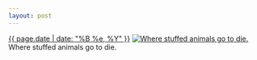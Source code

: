 ```yaml
---
layout: post
---
```


<p>
  <time><a href="/99">{{ page.date | date: "%B %e, %Y" }}</a></time>
  <a href="/99"><img src="{{ site.assets_url }}/99-640.jpg" srcset="{{ site.assets_url }}/99-1280.jpg 1280w, {{ site.assets_url }}/99-960.jpg 960w, {{ site.assets_url }}/99-640.jpg 640w, {{ site.assets_url }}/99-320.jpg 320w" sizes="(min-width: 700px) 50vw, calc(100vw - 2rem)" alt="Where stuffed animals go to die." /></a>
  <span>Where stuffed animals go to die.</span>
</p>
